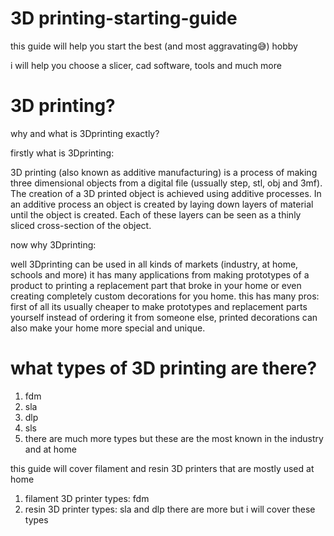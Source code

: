 # 3D printing-starting-guide
this guide will help you start the best (and most aggravating😅) hobby

i will help you choose a slicer, cad software, tools and much more

# 3D printing?
why and what is 3Dprinting exactly?

firstly what is 3Dprinting:

3D printing (also known as additive manufacturing) is a process of making three dimensional objects from a digital file (ussually step, stl, obj and 3mf).
The creation of a 3D printed object is achieved using additive processes. In an additive process an object is created by laying down layers of material until the object is created. Each of these layers can be seen as a thinly sliced cross-section of the object.

now why 3Dprinting:

well 3Dprinting can be used in all kinds of markets (industry, at home, schools and more) it has many applications from making prototypes of a product to printing a replacement part that broke in your home or even creating completely custom decorations for you home. this has many pros: first of all its usually cheaper to make prototypes and replacement parts yourself instead of ordering it from someone else, printed decorations can also make your home more special and unique.

# what types of 3D printing are there?
1. fdm
2. sla
3. dlp
4. sls
5. there are much more types but these are the most known in the industry and at home

this guide will cover filament and resin 3D printers that are mostly used at home
1. filament 3D printer types: fdm
2. resin 3D printer types: sla and dlp
there are more but i will cover these types
